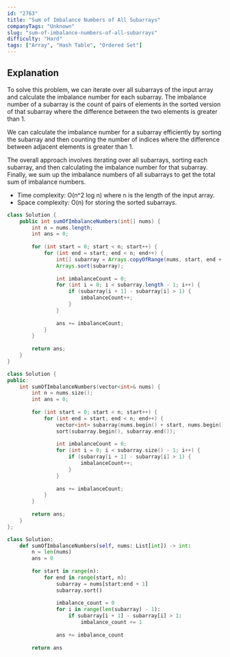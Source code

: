 ```yaml
---
id: "2763"
title: "Sum of Imbalance Numbers of All Subarrays"
companyTags: "Unknown"
slug: "sum-of-imbalance-numbers-of-all-subarrays"
difficulty: "Hard"
tags: ["Array", "Hash Table", "Ordered Set"]
---
```


## Explanation

To solve this problem, we can iterate over all subarrays of the input array and calculate the imbalance number for each subarray. The imbalance number of a subarray is the count of pairs of elements in the sorted version of that subarray where the difference between the two elements is greater than 1.

We can calculate the imbalance number for a subarray efficiently by sorting the subarray and then counting the number of indices where the difference between adjacent elements is greater than 1.

The overall approach involves iterating over all subarrays, sorting each subarray, and then calculating the imbalance number for that subarray. Finally, we sum up the imbalance numbers of all subarrays to get the total sum of imbalance numbers.

- Time complexity: O(n^2 log n) where n is the length of the input array.
- Space complexity: O(n) for storing the sorted subarrays.
```java
class Solution {
    public int sumOfImbalanceNumbers(int[] nums) {
        int n = nums.length;
        int ans = 0;
        
        for (int start = 0; start < n; start++) {
            for (int end = start; end < n; end++) {
                int[] subarray = Arrays.copyOfRange(nums, start, end + 1);
                Arrays.sort(subarray);
                
                int imbalanceCount = 0;
                for (int i = 0; i < subarray.length - 1; i++) {
                    if (subarray[i + 1] - subarray[i] > 1) {
                        imbalanceCount++;
                    }
                }
                
                ans += imbalanceCount;
            }
        }
        
        return ans;
    }
}
```

```cpp
class Solution {
public:
    int sumOfImbalanceNumbers(vector<int>& nums) {
        int n = nums.size();
        int ans = 0;
        
        for (int start = 0; start < n; start++) {
            for (int end = start; end < n; end++) {
                vector<int> subarray(nums.begin() + start, nums.begin() + end + 1);
                sort(subarray.begin(), subarray.end());
                
                int imbalanceCount = 0;
                for (int i = 0; i < subarray.size() - 1; i++) {
                    if (subarray[i + 1] - subarray[i] > 1) {
                        imbalanceCount++;
                    }
                }
                
                ans += imbalanceCount;
            }
        }
        
        return ans;
    }
};
```

```python
class Solution:
    def sumOfImbalanceNumbers(self, nums: List[int]) -> int:
        n = len(nums)
        ans = 0
        
        for start in range(n):
            for end in range(start, n):
                subarray = nums[start:end + 1]
                subarray.sort()
                
                imbalance_count = 0
                for i in range(len(subarray) - 1):
                    if subarray[i + 1] - subarray[i] > 1:
                        imbalance_count += 1
                
                ans += imbalance_count
        
        return ans
```